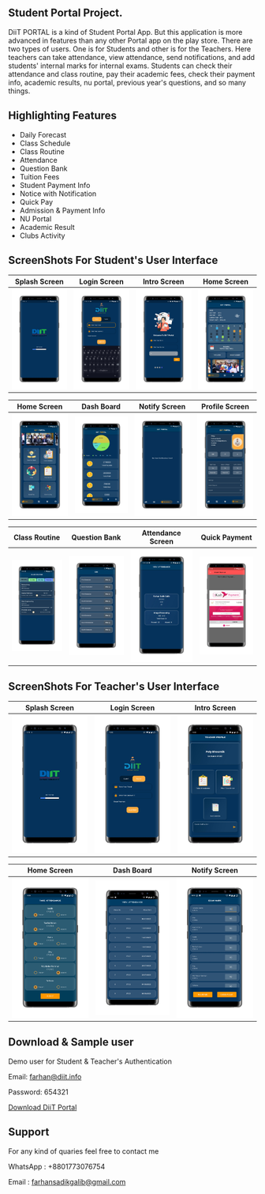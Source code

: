 ## Student Portal Project.

DiiT PORTAL is a kind of Student Portal App. But this application is more advanced in features than any other Portal app on the play store. There are two types of users. One is for Students and other is for the Teachers. Here teachers  can take attendance, view attendance, send notifications, and add students' internal marks for internal exams. Students can check their attendance and class routine, pay their academic fees, check their payment info, academic results, nu portal, previous year's questions, and so many things.
  

## Highlighting Features

* Daily Forecast
* Class Schedule
* Class Routine
* Attendance 
* Question Bank
* Tuition Fees 
* Student Payment Info
* Notice with Notification
* Quick Pay
* Admission & Payment Info
* NU Portal
* Academic Result
* Clubs Activity


## ScreenShots For Student's User Interface
[splash]: https://github.com/farhansadikgalib/raw/blob/master/Student%20Portal/STUDENT/splash%20screen.PNG
[loginpage]:https://github.com/farhansadikgalib/raw/blob/master/Student%20Portal/STUDENT/student_loginpage.PNG
[welcome]:https://github.com/farhansadikgalib/raw/blob/master/Student%20Portal/STUDENT/welcome%20screen.PNG
[homepage1]:https://github.com/farhansadikgalib/raw/blob/master/Student%20Portal/STUDENT/homepage1.PNG
[homepage2]:https://github.com/farhansadikgalib/raw/blob/master/Student%20Portal/STUDENT/homepage.PNG
[fees]:https://github.com/farhansadikgalib/raw/blob/master/Student%20Portal/STUDENT/fees.PNG
[classroutine]:https://github.com/farhansadikgalib/raw/blob/master/Student%20Portal/STUDENT/class%20routine.PNG
[questionbank]:https://github.com/farhansadikgalib/raw/blob/master/Student%20Portal/STUDENT/question%20bank.PNG
[depertment]:https://github.com/farhansadikgalib/raw/blob/master/Student%20Portal/STUDENT/select%20depertment.PNG
[attendance]:https://github.com/farhansadikgalib/raw/blob/master/Student%20Portal/STUDENT/view%20addtendance.PNG
[subattendance]:https://github.com/farhansadikgalib/raw/blob/master/Student%20Portal/STUDENT/view%20subattendance.PNG
[helpingbirds]:https://github.com/farhansadikgalib/raw/blob/master/Student%20Portal/STUDENT/helping%20birds.PNG
[quickpay]:https://github.com/farhansadikgalib/raw/blob/master/Student%20Portal/STUDENT/quick%20pay.PNG
[notification]:https://github.com/farhansadikgalib/raw/blob/master/Student%20Portal/STUDENT/notification.PNG
[dashboard]:https://github.com/farhansadikgalib/raw/blob/master/Student%20Portal/STUDENT/student%20dashboard.PNG
[profile]:https://github.com/farhansadikgalib/raw/blob/master/Student%20Portal/STUDENT/student%20profile.PNG





|    Splash Screen   |    Login Screen    |    Intro Screen    |    Home Screen     |
| :-------------: | :-------------: | :-------------: | :-------------: |
|![alt text][splash]|![alt text][loginpage]|![alt text][welcome]|![alt text][homepage1]|

|   Home    Screen   |     Dash  Board    |   Notify  Screen   |  Profile   Screen  |
| :-------------: | :-------------: | :-------------: | :-------------: |
|![alt text][homepage2]|![alt text][dashboard]|![alt text][notification]|![alt text][profile]|

|   Class  Routine   |   Question Bank    |Attendance  Screen |     Quick Payment |
| :-------------: | :-------------: | :-------------: | :-------------: |
|![alt text][classroutine]|![alt text][questionbank]|![alt text][subattendance]|![alt text][quickpay]|

<!-- | Attendance  Screen |  Auth Screen|Intro Screen| Home Screen |
| :-------------: | :-------------: | :-------------: | :-------------: |
|![alt text][]|![alt text][depertment]|![alt text][quickpay]|![alt text][helpingbirds]| -->


<!-- |  Student Portal |   Profile | Class Routine  | Add Course |
| ------------- |:-------------: |:------:|:---------------------:|
|![alt text][portal]  | ![alt text][profile] | ![alt text][routine]  | ![alt text][addCourse]|

|  Course List |   Student List | Add Teacher  | Techer Panel |
| ------------- |:-------------: |:------:|:---------------------:|
|![alt text][CourseList]  | ![alt text][studentList] | ![alt text][addTeacher]  | ![alt text][techerPanlen]|

|  Take  Attendence |   Teacher View Attendance | Student View Attendance |
| ------------- |:-------------: |:------:|
|![alt text][TakeAttendence]  | ![alt text][TeacherViewAttendance] | ![alt text][studentViewAttendance] | -->




## ScreenShots For Teacher's User Interface










[teacherloginpage]:https://github.com/farhansadikgalib/raw/blob/master/Student%20Portal/TEACHER/teacher%20loginpage.PNG
[teachersprofile]:https://github.com/farhansadikgalib/raw/blob/master/Student%20Portal/TEACHER/teacher%20profile.PNG
[takeattendance]:https://github.com/farhansadikgalib/raw/blob/master/Student%20Portal/TEACHER/take%20attendance.PNG
[faculty profile]:https://github.com/farhansadikgalib/raw/blob/master/Student%20Portal/TEACHER/faculty%20profile.PNG
[classno]:https://github.com/farhansadikgalib/raw/blob/master/Student%20Portal/TEACHER/class%20no.PNG
[examtype]:https://github.com/farhansadikgalib/raw/blob/master/Student%20Portal/TEACHER/exam%20type.PNG
[exammark]:https://github.com/farhansadikgalib/raw/blob/master/Student%20Portal/TEACHER/student%20exammark.PNG





|    Splash Screen   |    Login Screen    |    Intro Screen    |
| :-------------: | :-------------: | :-------------: |
|![alt text][splash]|![alt text][teacherloginpage]|![alt text][teachersprofile]|

|   Home    Screen   |     Dash  Board    |   Notify  Screen   | 
| :-------------: | :-------------: | :-------------: | 
|![alt text][takeattendance]|![alt text][classno]|![alt text][exammark]|



## Download & Sample user

Demo user for Student & Teacher's Authentication

Email: farhan@diit.info

Password: 654321

<a href="https://gamergirl.pro/KBMSNA" title="DiiT Portal" download> Download DiiT Portal</a>


## Support
For any kind of quaries feel free to contact me

WhatsApp : +8801773076754
  
Email : farhansadikgalib@gmail.com



<!-- 
## Prototype

<a href="https://www.figma.com/proto/IeIYYLEYNQaNKzkzsGRBEs/DiiT-Portal?node-id=1%3A9&scaling=scale-down&page-id=0%3A1&starting-point-node-id=1%3A9">
DiiT Portal</a> -->
